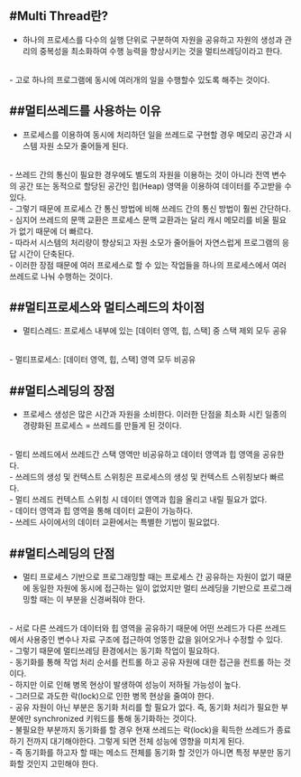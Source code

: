 #Multi Thread란?
-----
- 하나의 프로세스를 다수의 실행 단위로 구분하여 자원을 공유하고 자원의 생성과 관리의 중복성을 최소화하여 수행 능력을 향상시키는 것을 멀티쓰레딩이라고 한다.
<br/>
- 고로 하나의 프로그램에 동시에 여러개의 일을 수행할수 있도록 해주는 것이다.

##멀티쓰레드를 사용하는 이유
-----

- 프로세스를 이용하여 동시에 처리하던 일을 쓰레드로 구현할 경우 메모리 공간과 시스템 자원 소모가 줄어들게 된다.
<br/>
- 쓰레드 간의 통신이 필요한 경우에도 별도의 자원을 이용하는 것이 아니라 전역 변수의 공간 또는 동적으로 할당된 공간인 힙(Heap) 영역을 이용하여 데이터를 주고받을 수 있다.
<br/>
- 그렇기 때문에 프로세스 간 통신 방법에 비해 쓰레드 간의 통신 방법이 훨씬 간단하다.
<br/>
- 심지어 쓰레드의 문맥 교환은 프로세스 문맥 교환과는 달리 캐시 메모리를 비울 필요가 없기 때문에 더 빠르다.
<br/>
- 따라서 시스템의 처리량이 향상되고 자원 소모가 줄어들어 자연스럽게 프로그램의 응답 시간이 단축된다.
<br/>
- 이러한 장점 때문에 여러 프로세스로 할 수 있는 작업들을 하나의 프로세스에서 여러 쓰레드로 나눠 수행하는 것이다. 

##멀티프로세스와 멀티스레드의 차이점
------
- 멀티스레드: 프로세스 내부에 있는 [데이터 영역, 힙, 스택] 중 스택 제외 모두 공유
<br/>
- 멀티프로세스: [데이터 영역, 힙, 스택] 영역 모두 비공유

##멀티스레딩의 장점
-----
- 프로세스 생성은 많은 시간과 자원을 소비한다. 이러한 단점을 최소화 시킨 일종의 경량화된 프로세스 = 쓰레드를 만들게 된 것이다.
<br/>
- 멀티 쓰레드에서 쓰레드간 스택 영역만 비공유하고 데이터 영역과 힙 영역을 공유한다.
<br/>
- 쓰레드의 생성 및 컨텍스트 스위칭은 프로세스의 생성 및 컨텍스트 스위칭보다 빠르다.
<br/>
- 멀티 쓰레드 컨텍스트 스위칭 시 데이터 영역과 힙을 올리고 내릴 필요가 없다.
<br/>
- 데이터 영역과 힙 영역을 통해 데이터 교환이 가능하다.
<br/>
- 쓰레드 사이에서의 데이터 교환에서는 특별한 기법이 필요없다.

##멀티스레딩의 단점
-----
- 멀티 프로세스 기반으로 프로그래밍할 때는 프로세스 간 공유하는 자원이 없기 때문에 동일한 자원에 동시에 접근하는 일이 없었지만 멀티 쓰레딩을 기반으로 프로그래밍할 때는 이 부분을 신경써줘야 한다.
<br/>
- 서로 다른 쓰레드가 데이터와 힙 영역을 공유하기 때문에 어떤 쓰레드가 다른 쓰레드에서 사용중인 변수나 자료 구조에 접근하여 엉뚱한 값을 읽어오거나 수정할 수 있다.
<br/>
- 그렇기 때문에 멀티쓰레딩 환경에서는 동기화 작업이 필요하다.
<br/>
- 동기화를 통해 작업 처리 순서를 컨트롤 하고 공유 자원에 대한 접근을 컨트롤 하는 것이다.
<br/>
- 하지만 이로 인해 병목 현상이 발생하여 성능이 저하될 가능성이 높다.
<br/>
- 그러므로 과도한 락(lock)으로 인한 병목 현상을 줄여야 한다.
<br/>
- 공유 자원이 아닌 부분은 동기화 처리를 할 필요가 없다. 즉, 동기화 처리가 필요한 부분에만 synchronized 키워드를 통해 동기화하는 것이다.
<br/>
- 불필요한 부분까지 동기화를 할 경우 현재 쓰레드는 락(lock)을 획득한 쓰레드가 종료하기 전까지 대기해야한다. 그렇게 되면 전체 성능에 영향을 미치게 된다.
<br/>
- 즉 동기화를 하고자 할 때는 메소드 전체를 동기화 할 것인가 아니면 특정 부분만 동기화할 것인지 고민해야 한다.

